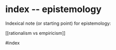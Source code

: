 # index -- epistemology

Indexical note (or starting point) for epistemology:

[[rationalism vs empiricism]]


#index

